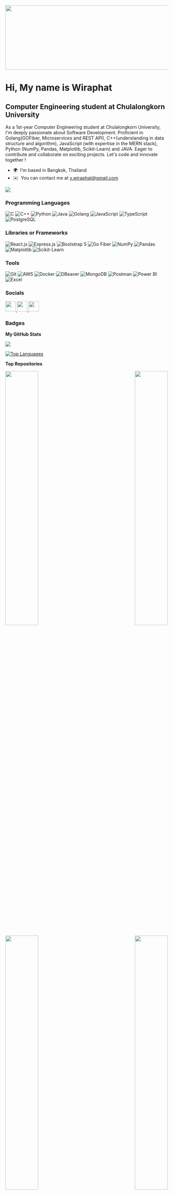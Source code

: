 <img src="https://github.com/Anmol-Baranwal/Cool-GIFs-For-GitHub/raw/main/assets/74038190/0c7eb6ed-663b-4ce4-bfbd-18239a38ba1b" width="1000" height="200">

Hi, My name is Wiraphat
=========================

Computer Engineering student at Chulalongkorn University
------------------------------------------------

As a 1st-year Computer Engineering student at Chulalongkorn University, I'm deeply passionate about Software Development. Proficient in Golang(GOFiber, Microservices and REST API), C++(understanding in data structure and algorithm), JavaScript (with expertise in the MERN stack), Python (NumPy, Pandas, Matplotlib, Scikit-Learn) and JAVA. Eager to contribute and collaborate on exciting projects. Let's code and innovate together !

* 🌍  I'm based in Bangkok, Thailand
* ✉️  You can contact me at [y.wiraphat@gmail.com](mailto:y.wiraphat@gmail.com)

<a href="https://www.github.com/wiraphatys" target="_blank" rel="noreferrer"><img
src="https://img.shields.io/github/followers/wiraphatys?logo=github&style=for-the-badge&color=0891b2&labelColor=0f172a" /></a>

### Programming Languages
![C](https://img.shields.io/badge/C-00599C?style=for-the-badge&logo=c&logoColor=white)
![C++](https://img.shields.io/badge/C++-00599C?style=for-the-badge&logo=c%2B%2B&logoColor=white)
![Python](https://img.shields.io/badge/Python-3776AB?style=for-the-badge&logo=python&logoColor=white)
![Java](https://img.shields.io/badge/Java-ED8B00?style=for-the-badge&logo=java&logoColor=white)
![Golang](https://img.shields.io/badge/Go-00ADD8?style=for-the-badge&logo=go&logoColor=white)
![JavaScript](https://img.shields.io/badge/JavaScript-F7DF1E?style=for-the-badge&logo=javascript&logoColor=black)
![TypeScript](https://img.shields.io/badge/TypeScript-3178C6?style=for-the-badge&logo=typescript&logoColor=white)
![PostgreSQL](https://img.shields.io/badge/PostgreSQL-336791?style=for-the-badge&logo=postgresql&logoColor=white)

### Libraries or Frameworks
![React.js](https://img.shields.io/badge/React.js-20232A?style=for-the-badge&logo=react&logoColor=61DAFB)
![Express.js](https://img.shields.io/badge/Express.js-000000?style=for-the-badge&logo=express&logoColor=white)
![Bootstrap 5](https://img.shields.io/badge/Bootstrap_5-7952B3?style=for-the-badge&logo=bootstrap&logoColor=white)
![Go Fiber](https://img.shields.io/badge/Go_Fiber-00ADD8?style=for-the-badge&logo=go&logoColor=white)
![NumPy](https://img.shields.io/badge/NumPy-013243?style=for-the-badge&logo=numpy&logoColor=white)
![Pandas](https://img.shields.io/badge/Pandas-150458?style=for-the-badge&logo=pandas&logoColor=white)
![Matplotlib](https://img.shields.io/badge/Matplotlib-3776AB?style=for-the-badge&logo=matplotlib&logoColor=white)
![Scikit-Learn](https://img.shields.io/badge/Scikit_Learn-F7931E?style=for-the-badge&logo=scikit-learn&logoColor=white)

### Tools
![Git](https://img.shields.io/badge/Git-F05032?style=for-the-badge&logo=git&logoColor=white)
![AWS](https://img.shields.io/badge/AWS-232F3E?style=for-the-badge&logo=amazon-aws&logoColor=white)
![Docker](https://img.shields.io/badge/Docker-2496ED?style=for-the-badge&logo=docker&logoColor=white)
![DBeaver](https://img.shields.io/badge/DBeaver-0082FC?style=for-the-badge&logo=dbeaver&logoColor=white)
![MongoDB](https://img.shields.io/badge/MongoDB-47A248?style=for-the-badge&logo=mongodb&logoColor=white)
![Postman](https://img.shields.io/badge/Postman-FF6C37?style=for-the-badge&logo=postman&logoColor=white)
![Power BI](https://img.shields.io/badge/Power_BI-F2C811?style=for-the-badge&logo=power-bi&logoColor=black)
![Excel](https://img.shields.io/badge/Excel-217346?style=for-the-badge&logo=microsoft-excel&logoColor=white)

### Socials

<p align="left"> <a href="https://www.github.com/wiraphatys" target="_blank" rel="noreferrer"> <picture> <source media="(prefers-color-scheme: dark)" srcset="https://raw.githubusercontent.com/danielcranney/readme-generator/main/public/icons/socials/github-dark.svg" /> <source media="(prefers-color-scheme: light)" srcset="https://raw.githubusercontent.com/danielcranney/readme-generator/main/public/icons/socials/github.svg" /> <img src="https://raw.githubusercontent.com/danielcranney/readme-generator/main/public/icons/socials/github.svg" width="32" height="32" /> </picture> </a> <a href="http://www.instagram.com/wiraphatttt" target="_blank" rel="noreferrer"> <picture> <source media="(prefers-color-scheme: dark)" srcset="undefined" /> <source media="(prefers-color-scheme: light)" srcset="https://raw.githubusercontent.com/danielcranney/readme-generator/main/public/icons/socials/instagram.svg" /> <img src="https://raw.githubusercontent.com/danielcranney/readme-generator/main/public/icons/socials/instagram.svg" width="32" height="32" /> </picture> </a> <a href="https://www.linkedin.com/in/wiraphat-yodsri-aa37a4282/" target="_blank" rel="noreferrer"> <picture> <source media="(prefers-color-scheme: dark)" srcset="https://raw.githubusercontent.com/danielcranney/readme-generator/main/public/icons/socials/linkedin-dark.svg" /> <source media="(prefers-color-scheme: light)" srcset="https://raw.githubusercontent.com/danielcranney/readme-generator/main/public/icons/socials/linkedin.svg" /> <img src="https://raw.githubusercontent.com/danielcranney/readme-generator/main/public/icons/socials/linkedin.svg" width="32" height="32" /> </picture> </a></p>

### Badges

<b>My GitHub Stats</b>

<a href="http://www.github.com/wiraphatys"><img src="https://github-readme-streak-stats.herokuapp.com/?user=wiraphatys&stroke=ffffff&background=0f172a&ring=ffffff&fire=ffffff&currStreakNum=ffffff&currStreakLabel=ffffff&sideNums=ffffff&sideLabels=ffffff&dates=ffffff&hide_border=true" /></a>

<a href="https://github.com/wiraphatys" align="left"><img src="https://github-readme-stats.vercel.app/api/top-langs/?username=wiraphatys&langs_count=10&title_color=ffffff&text_color=ffffff&icon_color=0891b2&bg_color=0f172a&hide_border=true&locale=en&custom_title=Top%20%Languages" alt="Top Languages" /></a>

<b>Top Repositories</b>

<div width="100%" align="center"><a href="https://github.com/wiraphatys/E-Commerce-REST-API-with-Golang" align="left"><img align="left" width="45%" src="https://github-readme-stats.vercel.app/api/pin/?username=wiraphatys&repo=E-Commerce-REST-API-with-Golang&title_color=ffffff&text_color=ffffff&icon_color=0891b2&bg_color=0f172a&hide_border=true&locale=en" /></a><a href="https://github.com/wiraphatys/Covid-Summary-LMWN-TEST" align="right"><img align="right" width="45%" src="https://github-readme-stats.vercel.app/api/pin/?username=wiraphatys&repo=Covid-Summary-LMWN-TEST&title_color=ffffff&text_color=ffffff&icon_color=0891b2&bg_color=0f172a&hide_border=true&locale=en" /></a></div><br /><br /><br /><br /><br /><br /><br />

<br /><br /><br /><br /><br />

<div width="100%" align="center"><a href="https://github.com/wiraphatys/Algorithm-Design-2110328" align="left"><img align="left" width="45%" src="https://github-readme-stats.vercel.app/api/pin/?username=wiraphatys&repo=Algorithm-Design-2110328&title_color=ffffff&text_color=ffffff&icon_color=0891b2&bg_color=0f172a&hide_border=true&locale=en" /></a><a href="https://github.com/wiraphatys/POS-React-Node" align="right"><img align="right" width="45%" src="https://github-readme-stats.vercel.app/api/pin/?username=wiraphatys&repo=POS-React-Node&title_color=ffffff&text_color=ffffff&icon_color=0891b2&bg_color=0f172a&hide_border=true&locale=en" /></a></div>

